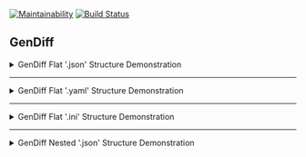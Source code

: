[![Maintainability](https://api.codeclimate.com/v1/badges/9519bb0572ce94f36585/maintainability)](https://codeclimate.com/github/vladsad/backend-project-lvl2/maintainability) [![Build Status](https://travis-ci.org/vladsad/backend-project-lvl2.svg?branch=master)](https://travis-ci.org/vladsad/backend-project-lvl2)

## GenDiff

<details>
<summary>GenDiff Flat '.json' Structure Demonstration</summary>
<a href="https://asciinema.org/a/8j9cugAP0mkxnALuIlIzzXRME" target="_blank"><img src="https://asciinema.org/a/8j9cugAP0mkxnALuIlIzzXRME.svg" /></a>
</details>
<hr>
<details>
<summary>GenDiff Flat '.yaml' Structure Demonstration</summary>
<a href="https://asciinema.org/a/qqeciF6TUCTOS82iXShcdi8Zt" target="_blank"><img src="https://asciinema.org/a/qqeciF6TUCTOS82iXShcdi8Zt.svg" /></a>
</details>
<hr>
<details>
<summary>GenDiff Flat '.ini' Structure Demonstration</summary>
<a href="https://asciinema.org/a/tRDxEx1W3fNaKXhd38yg4g3Ar" target="_blank"><img src="https://asciinema.org/a/tRDxEx1W3fNaKXhd38yg4g3Ar.svg" /></a>
</details>
<hr>
<details>
<summary>GenDiff Nested '.json' Structure Demonstration</summary>
<a href="https://asciinema.org/a/ra0D4rsh55APhqjOvLk9Ue9EC" target="_blank"><img src="https://asciinema.org/a/ra0D4rsh55APhqjOvLk9Ue9EC.svg" /></a>
</details>